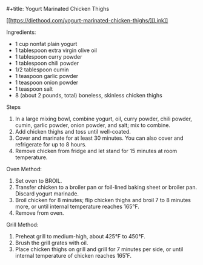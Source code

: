 #+title: Yogurt Marinated Chicken Thighs

[[https://diethood.com/yogurt-marinated-chicken-thighs/][Link]]

Ingredients:
- 1 cup nonfat plain yogurt
- 1 tablespoon extra virgin olive oil
- 1 tablespoon curry powder
- 1 tablespoon chili powder
- 1/2 tablespoon cumin
- 1 teaspoon garlic powder
- 1 teaspoon onion powder
- 1 teaspoon salt
- 8 (about 2 pounds, total) boneless, skinless chicken thighs

Steps
1. In a large mixing bowl, combine yogurt, oil, curry powder, chili powder, cumin, garlic powder, onion powder, and salt; mix to combine.
2. Add chicken thighs and toss until well-coated.
3. Cover and marinate for at least 30 minutes. You can also cover and refrigerate for up to 8 hours.
4. Remove chicken from fridge and let stand for 15 minutes at room temperature.

Oven Method:
1. Set oven to BROIL.
2. Transfer chicken to a broiler pan or foil-lined baking sheet or broiler pan. Discard yogurt marinade.
3. Broil chicken for 8 minutes; flip chicken thighs and broil 7 to 8 minutes more, or until internal temperature reaches 165°F.
4. Remove from oven.

Grill Method:
1. Preheat grill to medium-high, about 425°F to 450°F.
2. Brush the grill grates with oil.
3. Place chicken thighs on grill and grill for 7 minutes per side, or until internal temperature of chicken reaches 165˚F.

